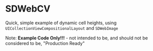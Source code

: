 # SDWebCV

Quick, simple example of dynamic cell heights, using `UICollectionViewCompositionalLayout` and `SDWebImage`

Note: **Example Code Only!!!** - not intended to be, and should not be considered to be, "Production Ready"
